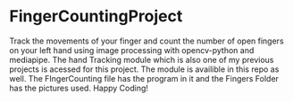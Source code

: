 # FingerCountingProject
Track the movements of your finger and count the number of open fingers on your left hand using image processing with opencv-python and mediapipe.
The hand Tracking module which is also one of my previous projects is acessed for this project. The module is availible in this repo as well.
The FIngerCounting file has the program in it and the Fingers Folder has the pictures used.
Happy Coding!
